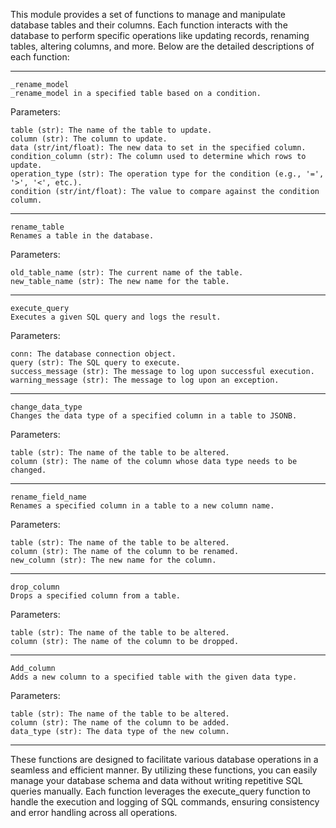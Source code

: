 This module provides a set of functions to manage and manipulate database tables and their columns.
Each function interacts with the database to perform specific operations like
updating records, renaming tables, altering columns, and more.
Below are the detailed descriptions of each function:
________________________________________________________________________________________________________
    _rename_model
    _rename_model in a specified table based on a condition.

Parameters:

    table (str): The name of the table to update.
    column (str): The column to update.
    data (str/int/float): The new data to set in the specified column.
    condition_column (str): The column used to determine which rows to update.
    operation_type (str): The operation type for the condition (e.g., '=', '>', '<', etc.).
    condition (str/int/float): The value to compare against the condition column.
________________________________________________________________________________________________________

    rename_table
    Renames a table in the database.

Parameters:

    old_table_name (str): The current name of the table.
    new_table_name (str): The new name for the table.
________________________________________________________________________________________________________

    execute_query
    Executes a given SQL query and logs the result.
Parameters:

    conn: The database connection object.
    query (str): The SQL query to execute.
    success_message (str): The message to log upon successful execution.
    warning_message (str): The message to log upon an exception.
________________________________________________________________________________________________________
    change_data_type
    Changes the data type of a specified column in a table to JSONB.

Parameters:

    table (str): The name of the table to be altered.
    column (str): The name of the column whose data type needs to be changed.
________________________________________________________________________________________________________

    rename_field_name
    Renames a specified column in a table to a new column name.

Parameters:

    table (str): The name of the table to be altered.
    column (str): The name of the column to be renamed.
    new_column (str): The new name for the column.

________________________________________________________________________________________________________
    drop_column
    Drops a specified column from a table.

Parameters:

    table (str): The name of the table to be altered.
    column (str): The name of the column to be dropped.
________________________________________________________________________________________________________
    Add_column
    Adds a new column to a specified table with the given data type.
Parameters:

    table (str): The name of the table to be altered.
    column (str): The name of the column to be added.
    data_type (str): The data type of the new column.

________________________________________________________________________________________________________

These functions are designed to facilitate various database operations in a seamless and efficient manner.
By utilizing these functions, you can easily manage your database schema and data without writing repetitive 
SQL queries manually. Each function leverages the execute_query function to handle the execution and logging of 
SQL commands, ensuring consistency and error handling across all operations.






